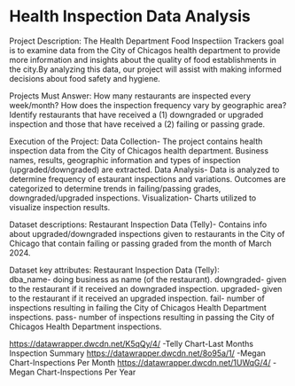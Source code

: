 # Health Inspection Data Analysis
Project Description:
The Health Department Food Inspectiion Trackers goal is to examine data from the City of Chicagos health department to provide more information and insights about the quality of food establishments in the city.By analyzing this data, our project will assist with making informed decisions about food safety and hygiene. 

Projects Must Answer: 
How many restaurants are inspected every week/month?
How does the inspection frequency vary by geographic area?
Identify restaurants that have received a (1) downgraded or upgraded inspection and those that have received a (2) failing or passing grade.

Execution of the Project: 
Data Collection- The project contains health inspection data from the City of Chicagos health department. Business names, results, geographic information and types of inspection (upgraded/downgraded) are extracted.
Data Analysis- Data is analyzed to determine frequency of estaurant inspections and variations. Outcomes are categorized to determine trends in failing/passing grades, downgraded/upgraded inspections.
Visualization- Charts utilized to visualize inspection results.

Dataset descriptions:
Restaurant Inspection Data (Telly)- Contains info about upgraded/downgraded inspections given to restaurants in the City of Chicago that contain failing or passing graded from the month of March 2024.

Dataset key attributes:
  Restaurant Inspection Data (Telly):  
    dba_name- doing business as name (of the restaurant).
    downgraded- given to the restaurant if it received an downgraded inspection.
    upgraded- given to the restaurant if it received an upgraded inspection.
    fail- number of inspections resulting in failing the City of Chicagos Health Department inspections.
    pass- number of inspections resulting in passing the City of Chicagos Health Department inspections.

https://datawrapper.dwcdn.net/K5qQy/4/   -Telly Chart-Last Months Inspection Summary
https://datawrapper.dwcdn.net/8o95a/1/   -Megan Chart-Inspections Per Month
https://datawrapper.dwcdn.net/1UWqG/4/   -Megan Chart-Inspections Per Year
